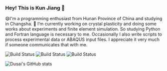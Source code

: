 ### Hey! This is Kun Jiang 👋
😄I'm a programming enthusiast from Hunan Province of China and studying in Changsha.
🔭 I’m currently working on crystal plasticity and doing some works about experiments and finite element simulation. So studying Python and Fortran language is necessary to me. Occasionally I also  write scripts to process experimental data or ABAQUS input files. I appreciate it very much if someone communicates that with me.

![Build Status](https://img.shields.io/badge/Python-3.10-green)
![Build Status](https://img.shields.io/badge/Matlab-2018a-green)
![Build Status](https://img.shields.io/badge/Fortran-green)

![Dusai's GitHub stats](https://github-readme-stats.vercel.app/api?username=kun-Jiang)
<!--
**kun-Jiang/kun-Jiang** is a ✨ _special_ ✨ repository because its `README.md` (this file) appears on your GitHub profile.

Here are some ideas to get you started:

- 🔭 I’m currently working on ...
- 🌱 I’m currently learning ...
- 👯 I’m looking to collaborate on ...
- 🤔 I’m looking for help with ...
- 💬 Ask me about ...
- 📫 How to reach me: ...
- 😄 Pronouns: ...
- ⚡ Fun fact: ...
-->

